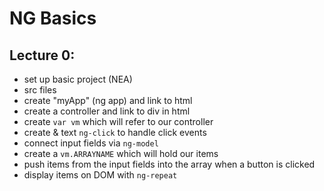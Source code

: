NG Basics
===

Lecture 0:
---

- set up basic project (NEA)
- src files
- create "myApp" (ng app) and link to html
- create a controller and link to div in html
- create ```var vm``` which will refer to our controller
- create & text ```ng-click``` to handle click events
- connect input fields via ```ng-model```
- create a ```vm.ARRAYNAME``` which will hold our items
- push items from the input fields into the array when a button is clicked
- display items on DOM with ```ng-repeat```
